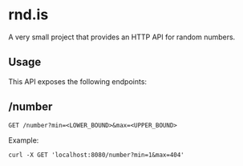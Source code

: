 # rnd.is
A very small project that provides an HTTP API for random numbers.

## Usage
This API exposes the following endpoints:

## /number
```shell
GET /number?min=<LOWER_BOUND>&max=<UPPER_BOUND>
```
Example:
```shell
curl -X GET 'localhost:8080/number?min=1&max=404'
```